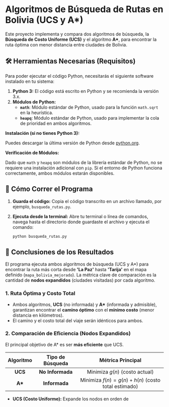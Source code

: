 # Algoritmos de Búsqueda de Rutas en Bolivia (UCS y A*)

Este proyecto implementa y compara dos algoritmos de búsqueda, la **Búsqueda de Costo Uniforme (UCS)** y el algoritmo **A\***, para encontrar la ruta óptima con menor distancia entre ciudades de Bolivia.

## 🛠️ Herramientas Necesarias (Requisitos)

Para poder ejecutar el código Python, necesitarás el siguiente software instalado en tu sistema:

1.  **Python 3:** El código está escrito en Python y se recomienda la versión 3.x.
2.  **Módulos de Python:**
    * **`math`**: Módulo estándar de Python, usado para la función `math.sqrt` en la heurística.
    * **`heapq`**: Módulo estándar de Python, usado para implementar la cola de prioridad en ambos algoritmos.

**Instalación (si no tienes Python 3):**

Puedes descargar la última versión de Python desde [python.org](https://www.python.org/).

**Verificación de Módulos:**

Dado que `math` y `heapq` son módulos de la librería estándar de Python, no se requiere una instalación adicional con `pip`. Si el entorno de Python funciona correctamente, ambos módulos estarán disponibles.

## 🏃 Cómo Correr el Programa

1.  **Guarda el código:** Copia el código transcrito en un archivo llamado, por ejemplo, `busqueda_rutas.py`.
2.  **Ejecuta desde la terminal:** Abre tu terminal o línea de comandos, navega hasta el directorio donde guardaste el archivo y ejecuta el comando:

    ```bash
    python busqueda_rutas.py
    ```

## 📝 Conclusiones de los Resultados

El programa ejecuta ambos algoritmos de búsqueda (UCS y A\*) para encontrar la ruta más corta desde **'La Paz'** hasta **'Tarija'** en el mapa definido (`mapa_bolivia_mejorado`). La métrica clave de comparación es la cantidad de **nodos expandidos** (ciudades visitadas) por cada algoritmo.

### 1. Ruta Óptima y Costo Total

* Ambos algoritmos, **UCS** (no informada) y **A\*** (informada y admisible), garantizan encontrar el **camino óptimo** con el **mínimo costo** (menor distancia en kilómetros).
* El camino y el costo total del viaje serán idénticos para ambos.

### 2. Comparación de Eficiencia (Nodos Expandidos)

El principal objetivo de A\* es ser **más eficiente** que UCS.

| Algoritmo | Tipo de Búsqueda | Métrica Principal |
| :---: | :---: | :---: |
| **UCS** | **No Informada** | Minimiza $g(n)$ (costo actual) |
| **A\*** | **Informada** | Minimiza $f(n) = g(n) + h(n)$ (costo total estimado) |

* **UCS (Costo Uniforme):** Expande los nodos en orden de